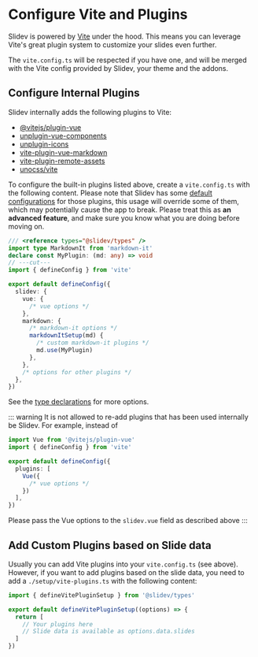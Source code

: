 # Configure Vite and Plugins

<Environment type="node" />

Slidev is powered by [Vite](https://vitejs.dev/) under the hood. This means you can leverage Vite's great plugin system to customize your slides even further.

The `vite.config.ts` will be respected if you have one, and will be merged with the Vite config provided by Slidev, your theme and the addons.

## Configure Internal Plugins

Slidev internally adds the following plugins to Vite:

- [@vitejs/plugin-vue](https://github.com/vitejs/vite-plugin-vue)
- [unplugin-vue-components](https://github.com/unplugin/unplugin-vue-components)
- [unplugin-icons](https://github.com/unplugin/unplugin-icons)
- [vite-plugin-vue-markdown](https://github.com/unplugin/unplugin-vue-markdown)
- [vite-plugin-remote-assets](https://github.com/antfu/vite-plugin-remote-assets)
- [unocss/vite](https://github.com/unocss/unocss/tree/main/packages/vite)

To configure the built-in plugins listed above, create a `vite.config.ts` with the following content. Please note that Slidev has some [default configurations](https://github.com/slidevjs/slidev/blob/main/packages/slidev/node/vite/index.ts) for those plugins, this usage will override some of them, which may potentially cause the app to break. Please treat this as **an advanced feature**, and make sure you know what you are doing before moving on.

<!-- eslint-disable import/first -->

```ts twoslash
/// <reference types="@slidev/types" />
import type MarkdownIt from 'markdown-it'
declare const MyPlugin: (md: any) => void
// ---cut---
import { defineConfig } from 'vite'

export default defineConfig({
  slidev: {
    vue: {
      /* vue options */
    },
    markdown: {
      /* markdown-it options */
      markdownItSetup(md) {
        /* custom markdown-it plugins */
        md.use(MyPlugin)
      },
    },
    /* options for other plugins */
  },
})
```

See the [type declarations](https://github.com/slidevjs/slidev/blob/main/packages/types/src/vite.ts#L11) for more options.

::: warning
It is not allowed to re-add plugins that has been used internally be Slidev. For example, instead of

```ts twoslash
import Vue from '@vitejs/plugin-vue'
import { defineConfig } from 'vite'

export default defineConfig({
  plugins: [
    Vue({
      /* vue options */
    })
  ],
})
```

Please pass the Vue options to the `slidev.vue` field as described above
:::

## Add Custom Plugins based on Slide data

Usually you can add Vite plugins into your `vite.config.ts` (see above).
However, if you want to add plugins based on the slide data, you need to add a `./setup/vite-plugins.ts` with the following content:

```ts twoslash
import { defineVitePluginSetup } from '@slidev/types'

export default defineVitePluginSetup((options) => {
  return [
    // Your plugins here
    // Slide data is available as options.data.slides
  ]
})
```

